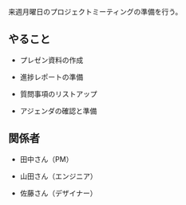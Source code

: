来週月曜日のプロジェクトミーティングの準備を行う。

## やること

-   プレゼン資料の作成
    
-   進捗レポートの準備
    
-   質問事項のリストアップ
    
-   アジェンダの確認と準備
    

## 関係者

-   田中さん（PM）
    
-   山田さん（エンジニア）
    
-   佐藤さん（デザイナー）